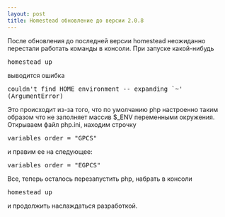 ```yaml
---
layout: post
title: Homestead обновление до версии 2.0.8
---
```

После обновления до последней версии homestead неожиданно перестали работать команды в консоли. При запуске какой-нибудь <pre class="prettyprint">homestead up</pre> выводится ошибка <pre class="prettyprint">couldn't find HOME environment -- expanding `~' (ArgumentError)</pre>
Это происходит из-за того, что по умолчанию php настроенно таким образом что не заполняет массив $_ENV переменными окружения. 
Открываем файл php.ini, находим строчку <pre class="prettyprint">variables_order = "GPCS"</pre> и правим ее на следующее:<pre class="prettyprint">variables_order = "EGPCS"</pre>
Все, теперь осталось перезапустить php, набрать в консоли <pre class="prettyprint">homestead up</pre> и продолжить наслаждаться разработкой.
